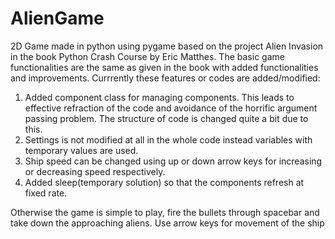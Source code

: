 # AlienGame
2D Game made in python using pygame based on the project Alien Invasion in the book Python Crash Course by Eric Matthes. The basic game functionalities are the same as given in the book with added functionalities and improvements. Currrently these features or codes are added/modified:

1) Added component class for managing components. This leads to effective refraction of the code and avoidance of the horrific argument passing problem. The structure of code is changed quite a bit due to this.
2) Settings is not modified at all in the whole code instead variables with temporary values are used.
3) Ship speed can be changed using up or down arrow keys for increasing or decreasing speed respectively.
4) Added sleep(temporary solution) so that the components refresh at fixed rate.

Otherwise the game is simple to play, fire the bullets through spacebar and take down the approaching aliens. Use arrow keys for movement of the ship
